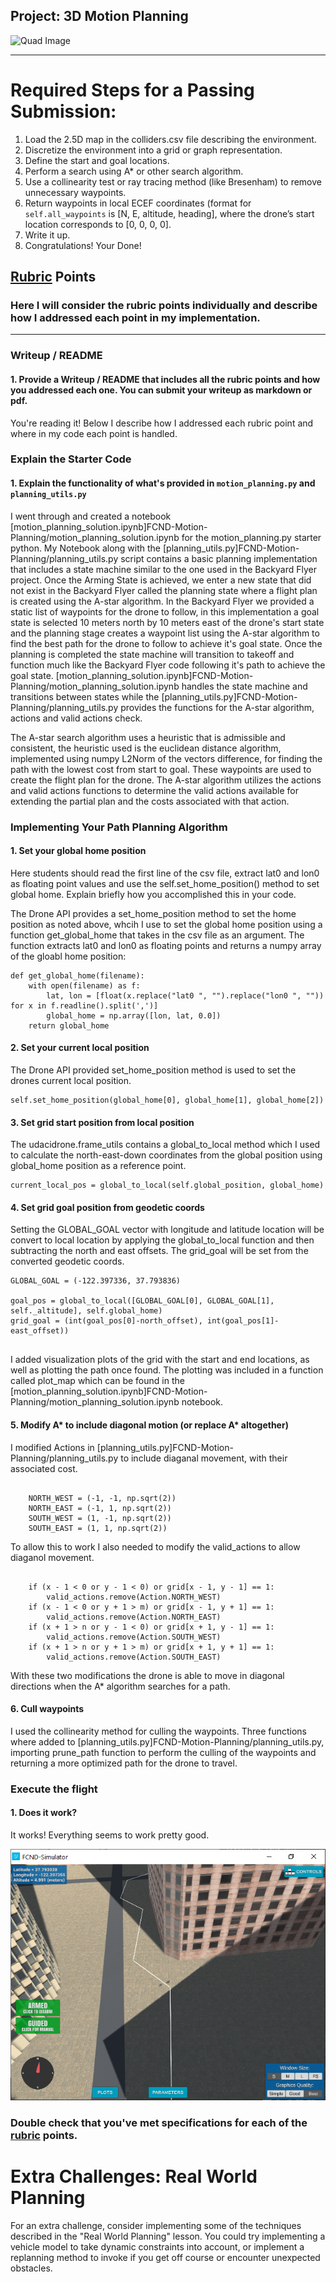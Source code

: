 ## Project: 3D Motion Planning
![Quad Image](./misc/enroute.png)

---

[//]: # (Image References)

[image1]: ./images/path.png "Visualization"

# Required Steps for a Passing Submission:
1. Load the 2.5D map in the colliders.csv file describing the environment.
2. Discretize the environment into a grid or graph representation.
3. Define the start and goal locations.
4. Perform a search using A* or other search algorithm.
5. Use a collinearity test or ray tracing method (like Bresenham) to remove unnecessary waypoints.
6. Return waypoints in local ECEF coordinates (format for `self.all_waypoints` is [N, E, altitude, heading], where the drone’s start location corresponds to [0, 0, 0, 0].
7. Write it up.
8. Congratulations!  Your Done!

## [Rubric](https://review.udacity.com/#!/rubrics/1534/view) Points
### Here I will consider the rubric points individually and describe how I addressed each point in my implementation.  

---
### Writeup / README

#### 1. Provide a Writeup / README that includes all the rubric points and how you addressed each one.  You can submit your writeup as markdown or pdf.  

You're reading it! Below I describe how I addressed each rubric point and where in my code each point is handled.

### Explain the Starter Code

#### 1. Explain the functionality of what's provided in `motion_planning.py` and `planning_utils.py`
I went through and created a notebook [motion_planning_solution.ipynb]FCND-Motion-Planning/motion_planning_solution.ipynb for the motion_planning.py starter python. My Notebook along with the [planning_utils.py]FCND-Motion-Planning/planning_utils.py script contains a basic planning implementation that includes a state machine similar to the one used in the Backyard Flyer project. Once the Arming State is achieved, we enter a new state that did not exist in the Backyard Flyer called the planning state where a flight plan is created using the A-star algorithm.  In the Backyard Flyer we provided a static list of waypoints for the drone to follow, in this implementation a goal state is selected 10 meters north by 10 meters east of the drone's start state and the planning stage creates a waypoint list using the A-star algorithm to find the best path for the drone to follow to achieve it's goal state.  Once the planning is completed the state machine will transition to takeoff and function much like the Backyard Flyer code following it's path to achieve the goal state. [motion_planning_solution.ipynb]FCND-Motion-Planning/motion_planning_solution.ipynb handles the state machine and transitions between states while the [planning_utils.py]FCND-Motion-Planning/planning_utils.py provides the functions for the A-star algorithm, actions and valid actions check.

The A-star search algorithm uses a heuristic that is admissible and consistent, the heuristic used is the euclidean distance algorithm, implemented using numpy L2Norm of the vectors difference, for finding the path with the lowest cost from start to goal.  These waypoints are used to create the flight plan for the drone.  The A-star algorithm utilizes the actions and valid actions functions to determine the valid actions available for extending the partial plan and the costs associated with that action.

### Implementing Your Path Planning Algorithm

#### 1. Set your global home position
Here students should read the first line of the csv file, extract lat0 and lon0 as floating point values and use the self.set_home_position() method to set global home. Explain briefly how you accomplished this in your code.

The Drone API provides a set_home_position method to set the home position as noted above, whcih I use to set the global home position using a function get_global_home that takes in the csv file as an argument.  The function extracts lat0 and lon0 as floating points and returns a numpy array of the gloabl home position:

```
def get_global_home(filename):
    with open(filename) as f:
        lat, lon = [float(x.replace("lat0 ", "").replace("lon0 ", "")) for x in f.readline().split(',')]
        global_home = np.array([lon, lat, 0.0])
    return global_home
```

#### 2. Set your current local position
The Drone API provided set_home_position method is used to set the drones current local position.

```
self.set_home_position(global_home[0], global_home[1], global_home[2])
```

#### 3. Set grid start position from local position
The udacidrone.frame_utils contains a global_to_local method which I used to calculate the north-east-down coordinates from the global position using global_home position as a reference point.

```
current_local_pos = global_to_local(self.global_position, global_home)
```

#### 4. Set grid goal position from geodetic coords
Setting the GLOBAL_GOAL vector with longitude and latitude location will be convert to local location by applying the global_to_local function and then subtracting the north and east offsets.  The grid_goal will be set from the converted geodetic coords.

```
GLOBAL_GOAL = (-122.397336, 37.793836) 

goal_pos = global_to_local([GLOBAL_GOAL[0], GLOBAL_GOAL[1], self._altitude], self.global_home)
grid_goal = (int(goal_pos[0]-north_offset), int(goal_pos[1]-east_offset))
        
```

I added visualization plots of the grid with the start and end locations, as well as plotting the path once found.  The plotting was included in a function called plot_map which can be found in the [motion_planning_solution.ipynb]FCND-Motion-Planning/motion_planning_solution.ipynb notebook.

#### 5. Modify A* to include diagonal motion (or replace A* altogether)
I modified Actions in [planning_utils.py]FCND-Motion-Planning/planning_utils.py to include diaganal movement, with their associated cost.  

```

    NORTH_WEST = (-1, -1, np.sqrt(2))
    NORTH_EAST = (-1, 1, np.sqrt(2))
    SOUTH_WEST = (1, -1, np.sqrt(2))
    SOUTH_EAST = (1, 1, np.sqrt(2))

```

To allow this to work I also needed to modify the valid_actions to allow diaganol movement.

```

    if (x - 1 < 0 or y - 1 < 0) or grid[x - 1, y - 1] == 1:
        valid_actions.remove(Action.NORTH_WEST)
    if (x - 1 < 0 or y + 1 > m) or grid[x - 1, y + 1] == 1:
        valid_actions.remove(Action.NORTH_EAST)
    if (x + 1 > n or y - 1 < 0) or grid[x + 1, y - 1] == 1:
        valid_actions.remove(Action.SOUTH_WEST)
    if (x + 1 > n or y + 1 > m) or grid[x + 1, y + 1] == 1:
        valid_actions.remove(Action.SOUTH_EAST)

```

With these two modifications the drone is able to move in diagonal directions when the A* algorithm searches for a path.

#### 6. Cull waypoints 
I used the collinearity method for culling the waypoints.  Three functions where added to [planning_utils.py]FCND-Motion-Planning/planning_utils.py, importing prune_path function to perform the culling of the waypoints and returning a more optimized path for the drone to travel.


### Execute the flight
#### 1. Does it work?
It works!
Everything seems to work pretty good.

![alt text][image1]

### Double check that you've met specifications for each of the [rubric](https://review.udacity.com/#!/rubrics/1534/view) points.
  
# Extra Challenges: Real World Planning

For an extra challenge, consider implementing some of the techniques described in the "Real World Planning" lesson. You could try implementing a vehicle model to take dynamic constraints into account, or implement a replanning method to invoke if you get off course or encounter unexpected obstacles.


